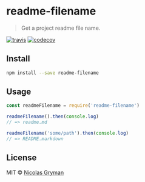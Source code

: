 # readme-filename

> Get a project readme file name.

[![travis][travis-image]][travis-url] [![codecov][codecov-image]][codecov-url]

[travis-image]: https://img.shields.io/travis/ngryman/readme-filename.svg?style=flat
[travis-url]: https://travis-ci.org/ngryman/readme-filename
[codecov-image]: https://img.shields.io/codecov/c/github/ngryman/readme-filename.svg
[codecov-url]: https://codecov.io/github/ngryman/readme-filename


## Install

```bash
npm install --save readme-filename
```

## Usage

```javascript
const readmeFilename = require('readme-filename')

readmeFilename().then(console.log)
// => readme.md

readmeFilename('some/path').then(console.log)
// => README.markdown
```

## License

MIT © [Nicolas Gryman](http://ngryman.sh)
